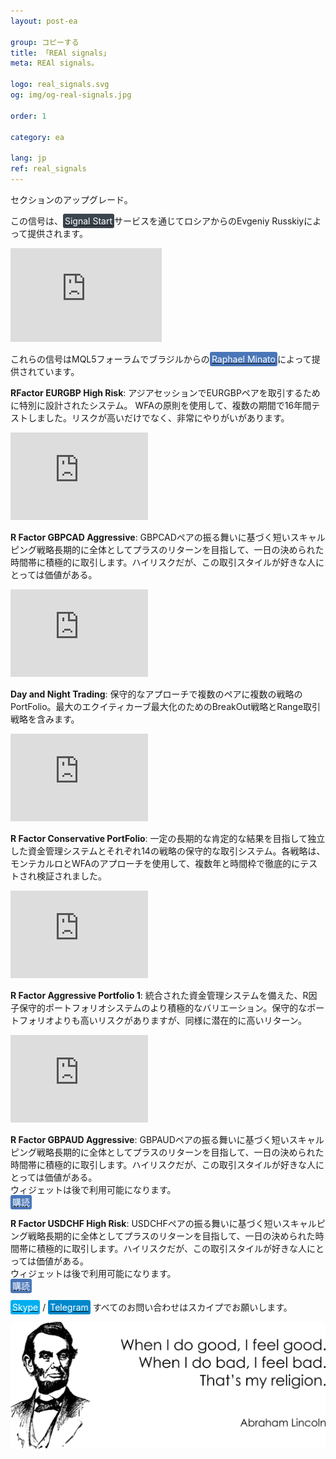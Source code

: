 ```yaml
---
layout: post-ea

group: コピーする
title: 「REAl signals」
meta: REAl signals。

logo: real_signals.svg
og: img/og-real-signals.jpg

order: 1

category: ea

lang: jp
ref: real_signals
---
```


セクションのアップグレード。

この信号は、<a href="https://www.signalstart.com/analysis/real-signal/50865" target="_blank"><span style="background-color:#3b434c; color:white; padding:3px; border-radius: 3px">Signal Start</span></a>サービスを通じてロシアからのEvgeniy Russkiyによって提供されます。
<iframe frameborder="0" width="242" height="150" src="https://www.signalstart.com/ja/widgets/1/50865?colors=578EBE,FFFFFF,004782"></iframe>

これらの信号はMQL5フォーラムでブラジルからの<a href="https://www.mql5.com/ja/users/johnmacknamara" target="_blank"><span style="background-color:#4a76b8; color:white; padding:3px; border-radius: 3px">Raphael Minato</span></a>によって提供されています。

**RFactor EURGBP High Risk**: アジアセッションでEURGBPペアを取引するために特別に設計されたシステム。 WFAの原則を使用して、複数の期間で16年間テストしました。リスクが高いだけでなく、非常にやりがいがあります。  
<iframe frameborder="0" width="220" height="140" src="https://www.mql5.com/ja/signals/widget/signal/3ps8"></iframe>

**R Factor GBPCAD Aggressive**: GBPCADペアの振る舞いに基づく短いスキャルピング戦略長期的に全体としてプラスのリターンを目指して、一日の決められた時間帯に積極的に取引します。ハイリスクだが、この取引スタイルが好きな人にとっては価値がある。  
<iframe frameborder="0" width="220" height="140" src="https://www.mql5.com/ja/signals/widget/signal/3qz7"></iframe>

**Day and Night Trading**: 保守的なアプローチで複数のペアに複数の戦略のPortFolio。最大のエクイティカーブ最大化のためのBreakOut戦略とRange取引戦略を含みます。  
<iframe frameborder="0" width="220" height="140" src="https://www.mql5.com/ja/signals/widget/signal/3ps9"></iframe>

**R Factor Conservative PortFolio**: 一定の長期的な肯定的な結果を目指して独立した資金管理システムとそれぞれ14の戦略の保守的な取引システム。各戦略は、モンテカルロとWFAのアプローチを使用して、複数年と時間枠で徹底的にテストされ検証されました。  
<iframe frameborder="0" width="220" height="140" src="https://www.mql5.com/ja/signals/widget/signal/3psa"></iframe>

**R Factor Aggressive Portfolio 1**: 統合された資金管理システムを備えた、R因子保守的ポートフォリオシステムのより積極的なバリエーション。保守的なポートフォリオよりも高いリスクがありますが、同様に潜在的に高いリターン。  
<iframe frameborder="0" width="220" height="140" src="https://www.mql5.com/ja/signals/widget/signal/3psb"></iframe>

**R Factor GBPAUD Aggressive**: GBPAUDペアの振る舞いに基づく短いスキャルピング戦略長期的に全体としてプラスのリターンを目指して、一日の決められた時間帯に積極的に取引します。ハイリスクだが、この取引スタイルが好きな人にとっては価値がある。  
ウィジェットは後で利用可能になります。    
<a href="https://www.mql5.com/ja/signals/477486" target="_blank"><span style="background-color:#4a76b8; color:white; padding:3px; border-radius: 3px">購読</span></a>

**R Factor USDCHF High Risk**: USDCHFペアの振る舞いに基づく短いスキャルピング戦略長期的に全体としてプラスのリターンを目指して、一日の決められた時間帯に積極的に取引します。ハイリスクだが、この取引スタイルが好きな人にとっては価値がある。   
ウィジェットは後で利用可能になります。    
<a href="https://www.mql5.com/ja/signals/530561" target="_blank"><span style="background-color:#4a76b8; color:white; padding:3px; border-radius: 3px">購読</span></a>

<a href="skype:chutkoy89?call" target="_blank"><span style="background-color:#00aff0; color:white; padding:3px; border-radius: 3px">Skype</span></a> / <a href="https://t.me/chutkoy" target="_blank"><span style="background-color:#0088cc; color:white; padding:3px; border-radius: 3px">Telegram</span></a> すべてのお問い合わせはスカイプでお願いします。</a>

<a data-fancybox="gallery" href="/img/programming/Lincoln.png"><img src="/img/programming/Lincoln.png" alt=""></a>
